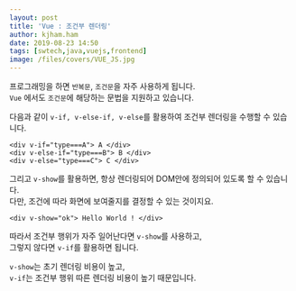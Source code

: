```yaml
---
layout: post
title: 'Vue : 조건부 렌더링'
author: kjham.ham
date: 2019-08-23 14:50
tags: [swtech,java,vuejs,frontend]
image: /files/covers/VUE_JS.jpg
---
```


프로그래밍을 하면 `반복문`, `조건문`을 자주 사용하게 됩니다.  
`Vue` 에서도 `조건문`에 해당하는 문법을 지원하고 있습니다.  

다음과 같이 `v-if, v-else-if, v-else`를 활용하여 조건부 렌더링을 수행할 수 있습니다.  
~~~vue
<div v-if="type===A"> A </div>
<div v-else-if="type===B"> B </div>
<div v-else="type===C"> C </div>
~~~

그리고 `v-show`를 활용하면, 항상 렌더링되어 DOM안에 정의되어 있도록 할 수 있습니다.  
다만, 조건에 따라 화면에 보여줄지를 결정할 수 있는 것이지요.  
~~~vue
<div v-show="ok"> Hello World ! </div>
~~~

따라서 조건부 행위가 자주 일어난다면 `v-show`를 사용하고,  
그렇지 않다면 `v-if`를 활용하면 됩니다.  

`v-show`는 초기 렌더링 비용이 높고,  
`v-if`는 조건부 행위 따른 렌더링 비용이 높기 때문입니다.  